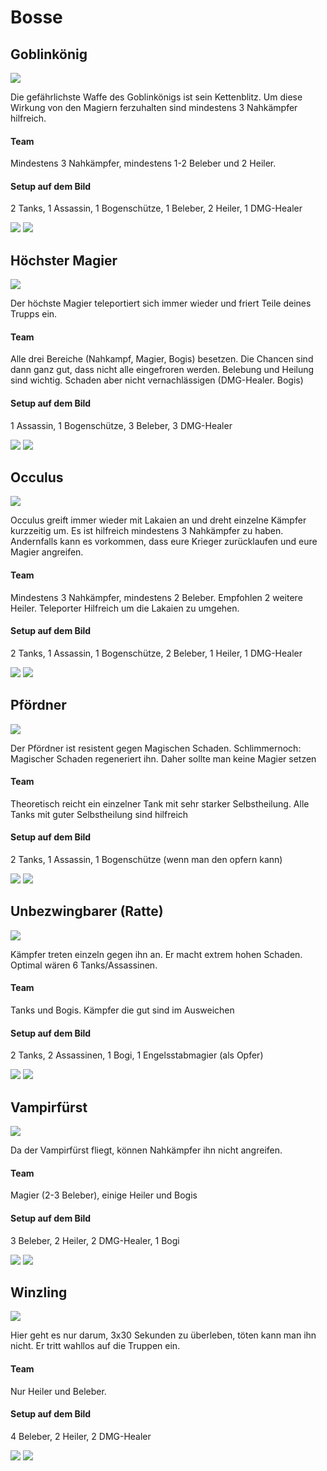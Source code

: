 # Bosse

## Goblinkönig
![](https://github.com/XOfSpades/hc/blob/setup_dungeon_guide/images/dungeon/goblinkoenig.jpg)

Die gefährlichste Waffe des Goblinkönigs ist sein Kettenblitz. Um diese Wirkung von den Magiern ferzuhalten sind mindestens 3 Nahkämpfer hilfreich.

#### Team
Mindestens 3 Nahkämpfer, mindestens 1-2 Beleber und 2 Heiler.

#### Setup auf dem Bild
2 Tanks, 1 Assassin, 1 Bogenschütze, 1 Beleber, 2 Heiler, 1 DMG-Healer

![](https://github.com/XOfSpades/hc/blob/setup_dungeon_guide/images/dungeon/goblinkoenig_setup.jpg)
![](https://github.com/XOfSpades/hc/blob/setup_dungeon_guide/images/dungeon/goblinkoenig_kampf.jpg)

## Höchster Magier
![](https://github.com/XOfSpades/hc/blob/setup_dungeon_guide/images/dungeon/hoechster_magier.jpg)

Der höchste Magier teleportiert sich immer wieder und friert Teile deines Trupps ein.

#### Team
Alle drei Bereiche (Nahkampf, Magier, Bogis) besetzen. Die Chancen sind dann ganz gut, dass nicht alle eingefroren werden. Belebung und Heilung sind wichtig. Schaden aber nicht vernachlässigen (DMG-Healer. Bogis)

#### Setup auf dem Bild
1 Assassin, 1 Bogenschütze, 3 Beleber, 3 DMG-Healer

![](https://github.com/XOfSpades/hc/blob/setup_dungeon_guide/images/dungeon/hoechster_magier_setup.jpg)
![](https://github.com/XOfSpades/hc/blob/setup_dungeon_guide/images/dungeon/hoechster_magier_kampf.jpg)

## Occulus
![](https://github.com/XOfSpades/hc/blob/setup_dungeon_guide/images/dungeon/occulus.jpg)

Occulus greift immer wieder mit Lakaien an und dreht einzelne Kämpfer kurzzeitig um. Es ist hilfreich mindestens 3 Nahkämpfer zu haben. Andernfalls kann es vorkommen, dass eure Krieger zurücklaufen und eure Magier angreifen.

#### Team
Mindestens 3 Nahkämpfer, mindestens 2 Beleber. Empfohlen 2 weitere Heiler. Teleporter Hilfreich um die Lakaien zu umgehen.

#### Setup auf dem Bild
2 Tanks, 1 Assassin, 1 Bogenschütze, 2 Beleber, 1 Heiler, 1 DMG-Healer

![](https://github.com/XOfSpades/hc/blob/setup_dungeon_guide/images/dungeon/occulus_setup.jpg)
![](https://github.com/XOfSpades/hc/blob/setup_dungeon_guide/images/dungeon/occulus_kampf.jpg)

## Pfördner
![](https://github.com/XOfSpades/hc/blob/setup_dungeon_guide/images/dungeon/pfoerdner.jpg)

Der Pfördner ist resistent gegen Magischen Schaden. Schlimmernoch: Magischer Schaden regeneriert ihn. Daher sollte man keine Magier setzen
#### Team
Theoretisch reicht ein einzelner Tank mit sehr starker Selbstheilung. Alle Tanks mit guter Selbstheilung sind hilfreich

#### Setup auf dem Bild
2 Tanks, 1 Assassin, 1 Bogenschütze (wenn man den opfern kann)

![](https://github.com/XOfSpades/hc/blob/setup_dungeon_guide/images/dungeon/pfoerdner_setup.jpg)
![](https://github.com/XOfSpades/hc/blob/setup_dungeon_guide/images/dungeon/pfoerdner_kampf.jpg)

## Unbezwingbarer (Ratte)
![](https://github.com/XOfSpades/hc/blob/setup_dungeon_guide/images/dungeon/unbezwingbarer.jpg)

Kämpfer treten einzeln gegen ihn an. Er macht extrem hohen Schaden. Optimal wären 6 Tanks/Assassinen.

#### Team
Tanks und Bogis. Kämpfer die gut sind im Ausweichen

#### Setup auf dem Bild
2 Tanks, 2 Assassinen, 1 Bogi, 1 Engelsstabmagier (als Opfer)

![](https://github.com/XOfSpades/hc/blob/setup_dungeon_guide/images/dungeon/unbezwingbarer_setup.jpg)
![](https://github.com/XOfSpades/hc/blob/setup_dungeon_guide/images/dungeon/unbezwingbarer_kampf.jpg)

## Vampirfürst
![](https://github.com/XOfSpades/hc/blob/setup_dungeon_guide/images/dungeon/vampierfuerst.jpg)

Da der Vampirfürst fliegt, können Nahkämpfer ihn nicht angreifen.

#### Team
Magier (2-3 Beleber), einige Heiler und Bogis

#### Setup auf dem Bild
3 Beleber, 2 Heiler, 2 DMG-Healer, 1 Bogi

![](https://github.com/XOfSpades/hc/blob/setup_dungeon_guide/images/dungeon/vampierfuerst_setup.jpg)
![](https://github.com/XOfSpades/hc/blob/setup_dungeon_guide/images/dungeon/vampierfuerst_kampf.jpg)


## Winzling
![](https://github.com/XOfSpades/hc/blob/setup_dungeon_guide/images/dungeon/winzling.jpg)

Hier geht es nur darum, 3x30 Sekunden zu überleben, töten kann man ihn nicht.
Er tritt wahllos auf die Truppen ein.

#### Team
Nur Heiler und Beleber.

#### Setup auf dem Bild
4 Beleber, 2 Heiler, 2 DMG-Healer

![](https://github.com/XOfSpades/hc/blob/setup_dungeon_guide/images/dungeon/winzling_setup.jpg)
![](https://github.com/XOfSpades/hc/blob/setup_dungeon_guide/images/dungeon/winzling_kampf.jpg)
